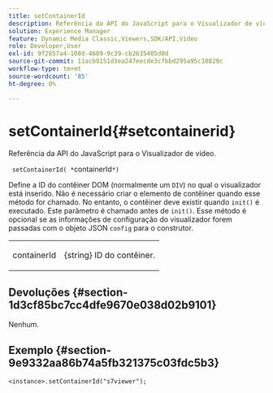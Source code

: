 ```yaml
---
title: setContainerId
description: Referência da API do JavaScript para o Visualizador de vídeo.
solution: Experience Manager
feature: Dynamic Media Classic,Viewers,SDK/API,Video
role: Developer,User
exl-id: 9f2857a4-108d-4689-9c39-cb2635405d0d
source-git-commit: 11acb9151d3ea247eecde3cfbbd295a95c10829c
workflow-type: tm+mt
source-wordcount: '85'
ht-degree: 0%

---
```


# setContainerId{#setcontainerid}

Referência da API do JavaScript para o Visualizador de vídeo.

` setContainerId( *`containerId`*)`

Define a ID do contêiner DOM (normalmente um `DIV`) no qual o visualizador está inserido. Não é necessário criar o elemento de contêiner quando esse método for chamado. No entanto, o contêiner deve existir quando `init()` é executado. Este parâmetro é chamado antes de `init()`. Esse método é opcional se as informações de configuração do visualizador forem passadas com o objeto JSON `config` para o construtor.

<table id="table_896DFF34A68A403DB93A6D597461A573"> 
 <tbody> 
  <tr> 
   <td colname="col1"> <p> <span class="codeph"> <span class="varname"> containerId </span> </span> </p> </td> 
   <td colname="col2"> <p> <span class="codeph"> {string} </span> ID do contêiner. </p> </td> 
  </tr> 
 </tbody> 
</table>

## Devoluções {#section-1d3cf85bc7cc4dfe9670e038d02b9101}

Nenhum.

## Exemplo {#section-9e9332aa86b74a5fb321375c03fdc5b3}

```
<instance>.setContainerId("s7viewer");
```

